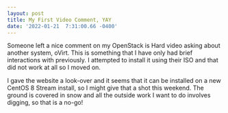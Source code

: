 ```yaml
--- 
layout: post 
title: My First Video Comment, YAY 
date: '2022-01-21  7:31:00.66 -0400' 
--- 
```

Someone left a nice comment on my OpenStack is Hard video asking about another system, oVirt. This is something 
that I have only had brief interactions with previously. I attempted to install it using their ISO and that did 
not work at all so I moved on. 

I gave the website a look-over and it seems that it can be installed on a new CentOS 8 Stream install, so I 
might give that a shot this weekend. The ground is covered in snow and all the outside work I want to do 
involves digging, so that is a no-go!
